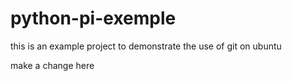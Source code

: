 # python-pi-exemple
this is an example project to demonstrate the use of git on ubuntu

make a change here